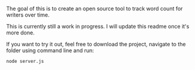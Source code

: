 The goal of this is to create an open source tool to track word count for writers over time.

This is currently still a work in progress. I will update this readme once it's more done.

If you want to try it out, feel free to download the project, navigate to the folder using command line and run:
```
node server.js
```
